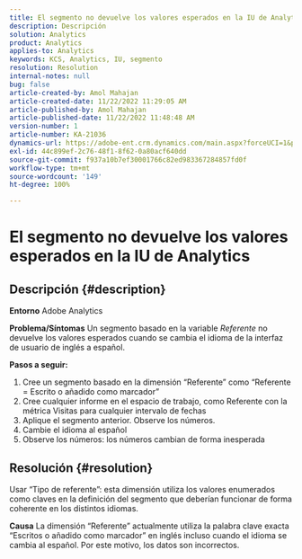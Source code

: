 ```yaml
---
title: El segmento no devuelve los valores esperados en la IU de Analytics
description: Descripción
solution: Analytics
product: Analytics
applies-to: Analytics
keywords: KCS, Analytics, IU, segmento
resolution: Resolution
internal-notes: null
bug: false
article-created-by: Amol Mahajan
article-created-date: 11/22/2022 11:29:05 AM
article-published-by: Amol Mahajan
article-published-date: 11/22/2022 11:48:48 AM
version-number: 1
article-number: KA-21036
dynamics-url: https://adobe-ent.crm.dynamics.com/main.aspx?forceUCI=1&pagetype=entityrecord&etn=knowledgearticle&id=6cf79ed9-586a-ed11-9561-6045bd006d92
exl-id: 44c899ef-2c76-48f1-8f62-0a80acf640dd
source-git-commit: f937a10b7ef30001766c82ed983367284857fd0f
workflow-type: tm+mt
source-wordcount: '149'
ht-degree: 100%

---
```


# El segmento no devuelve los valores esperados en la IU de Analytics

## Descripción {#description}

<b>Entorno</b>
Adobe Analytics


<b>Problema/Síntomas</b>
Un segmento basado en la variable *Referente* no devuelve los valores esperados cuando se cambia el idioma de la interfaz de usuario de inglés a español.



<b>Pasos a seguir:</b>

1. Cree un segmento basado en la dimensión “Referente” como “Referente = Escrito o añadido como marcador”
2. Cree cualquier informe en el espacio de trabajo, como Referente con la métrica Visitas para cualquier intervalo de fechas
3. Aplique el segmento anterior. Observe los números.
4. Cambie el idioma al español
5. Observe los números: los números cambian de forma inesperada



## Resolución {#resolution}


Usar “Tipo de referente”: esta dimensión utiliza los valores enumerados como claves en la definición del segmento que deberían funcionar de forma coherente en los distintos idiomas.


<b>Causa</b>
La dimensión “Referente” actualmente utiliza la palabra clave exacta “Escritos o añadido como marcador” en inglés incluso cuando el idioma se cambia al español. Por este motivo, los datos son incorrectos.
